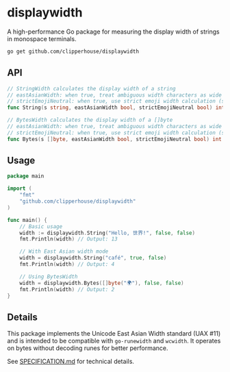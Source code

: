# displaywidth

A high-performance Go package for measuring the display width of strings in monospace terminals.

```bash
go get github.com/clipperhouse/displaywidth
```

## API

```go
// StringWidth calculates the display width of a string
// eastAsianWidth: when true, treat ambiguous width characters as wide (width 2)
// strictEmojiNeutral: when true, use strict emoji width calculation (some emoji become width 1)
func String(s string, eastAsianWidth bool, strictEmojiNeutral bool) int

// BytesWidth calculates the display width of a []byte
// eastAsianWidth: when true, treat ambiguous width characters as wide (width 2)
// strictEmojiNeutral: when true, use strict emoji width calculation (some emoji become width 1)
func Bytes(s []byte, eastAsianWidth bool, strictEmojiNeutral bool) int
```

## Usage

```go
package main

import (
    "fmt"
    "github.com/clipperhouse/displaywidth"
)

func main() {
    // Basic usage
    width := displaywidth.String("Hello, 世界!", false, false)
    fmt.Println(width) // Output: 13

    // With East Asian width mode
    width = displaywidth.String("café", true, false)
    fmt.Println(width) // Output: 4

    // Using BytesWidth
    width = displaywidth.Bytes([]byte("🌍"), false, false)
    fmt.Println(width) // Output: 2
}
```

## Details

This package implements the Unicode East Asian Width standard (UAX #11) and is intended to be compatible with `go-runewidth` and `wcwidth`. It operates on bytes without decoding runes for better performance.

See [SPECIFICATION.md](SPECIFICATION.md) for technical details.
